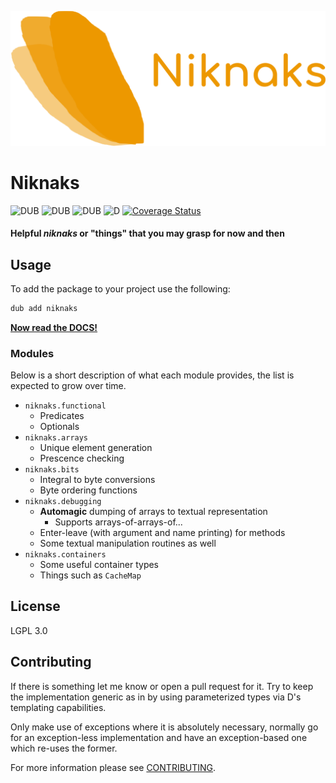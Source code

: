![](branding/banner.png)

Niknaks
=======

![DUB](https://img.shields.io/dub/v/niknaks?color=%23c10000ff%20&style=flat-square) ![DUB](https://img.shields.io/dub/dt/niknaks?style=flat-square) ![DUB](https://img.shields.io/dub/l/niknaks?style=flat-square) ![D](https://github.com/deavmi/doap/actions/workflows/d.yml/badge.svg?branch=master) 
[![Coverage Status](https://coveralls.io/repos/github/deavmi/niknaks/badge.svg?branch=master)](https://coveralls.io/github/deavmi/niknaks?branch=master)

#### Helpful _niknaks_ or "things" that you may grasp for now and then

## Usage

To add the package to your project use the following:

```d
dub add niknaks
```

[**Now read the DOCS!**](https://niknaks.dpldocs.info/)

### Modules

Below is a short description of what each module provides, the list
is expected to grow over time.

* `niknaks.functional`
    * Predicates
    * Optionals
* `niknaks.arrays`
    * Unique element generation
    * Prescence checking
* `niknaks.bits`
    * Integral to byte conversions
    * Byte ordering functions
* `niknaks.debugging`
    * **Automagic** dumping of arrays to textual representation
        * Supports arrays-of-arrays-of...
    * Enter-leave (with argument and name printing) for methods
    * Some textual manipulation routines as well
* `niknaks.containers`
    * Some useful container types
    * Things such as `CacheMap`

## License

LGPL 3.0

## Contributing

If there is something let me know or open a pull request for it. Try
to keep the implementation generic as in by using parameterized types
via D's templating capabilities.

Only make use of exceptions where it is absolutely necessary, normally
go for an exception-less implementation and have an exception-based
one which re-uses the former.

For more information please see [CONTRIBUTING](CONTRIBUTING.md).